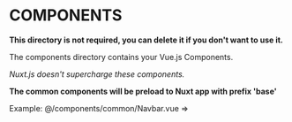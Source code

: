 # COMPONENTS

**This directory is not required, you can delete it if you don't want to use it.**

The components directory contains your Vue.js Components.

_Nuxt.js doesn't supercharge these components._


**The common components will be preload to Nuxt app with prefix 'base'**

Example: @/components/common/Navbar.vue => <base-navbar/> 